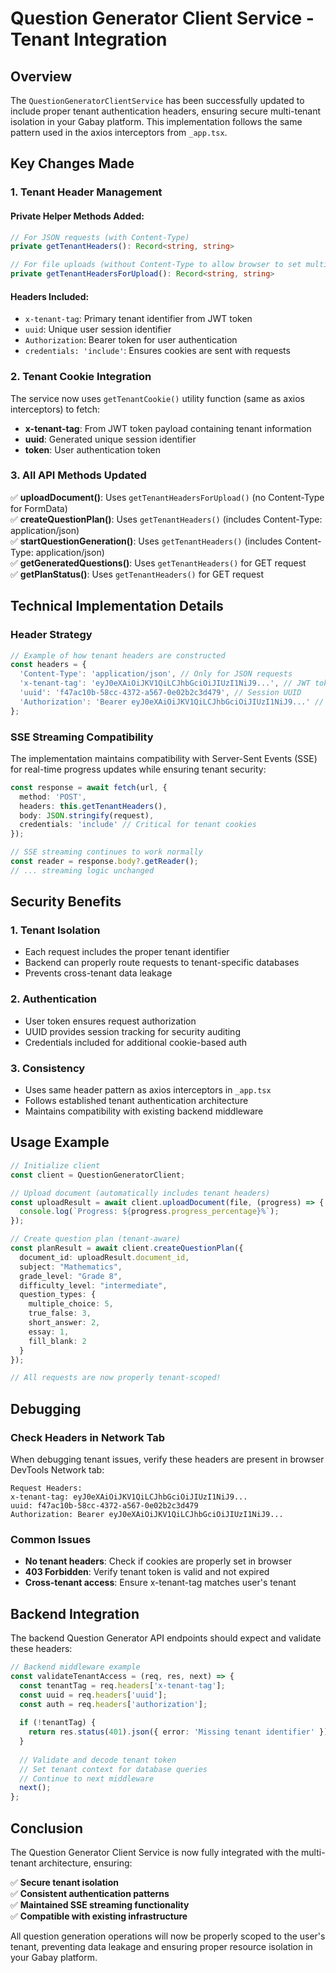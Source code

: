 # Question Generator Client Service - Tenant Integration

## Overview

The `QuestionGeneratorClientService` has been successfully updated to include proper tenant authentication headers, ensuring secure multi-tenant isolation in your Gabay platform. This implementation follows the same pattern used in the axios interceptors from `_app.tsx`.

## Key Changes Made

### 1. Tenant Header Management

#### Private Helper Methods Added:
```typescript
// For JSON requests (with Content-Type)
private getTenantHeaders(): Record<string, string>

// For file uploads (without Content-Type to allow browser to set multipart boundary)
private getTenantHeadersForUpload(): Record<string, string>
```

#### Headers Included:
- `x-tenant-tag`: Primary tenant identifier from JWT token
- `uuid`: Unique user session identifier
- `Authorization`: Bearer token for user authentication
- `credentials: 'include'`: Ensures cookies are sent with requests

### 2. Tenant Cookie Integration

The service now uses `getTenantCookie()` utility function (same as axios interceptors) to fetch:
- **x-tenant-tag**: From JWT token payload containing tenant information
- **uuid**: Generated unique session identifier
- **token**: User authentication token

### 3. All API Methods Updated

✅ **uploadDocument()**: Uses `getTenantHeadersForUpload()` (no Content-Type for FormData)  
✅ **createQuestionPlan()**: Uses `getTenantHeaders()` (includes Content-Type: application/json)  
✅ **startQuestionGeneration()**: Uses `getTenantHeaders()` (includes Content-Type: application/json)  
✅ **getGeneratedQuestions()**: Uses `getTenantHeaders()` for GET request  
✅ **getPlanStatus()**: Uses `getTenantHeaders()` for GET request  

## Technical Implementation Details

### Header Strategy
```typescript
// Example of how tenant headers are constructed
const headers = {
  'Content-Type': 'application/json', // Only for JSON requests
  'x-tenant-tag': 'eyJ0eXAiOiJKV1QiLCJhbGciOiJIUzI1NiJ9...', // JWT token
  'uuid': 'f47ac10b-58cc-4372-a567-0e02b2c3d479', // Session UUID
  'Authorization': 'Bearer eyJ0eXAiOiJKV1QiLCJhbGciOiJIUzI1NiJ9...' // User token
};
```

### SSE Streaming Compatibility
The implementation maintains compatibility with Server-Sent Events (SSE) for real-time progress updates while ensuring tenant security:

```typescript
const response = await fetch(url, {
  method: 'POST',
  headers: this.getTenantHeaders(),
  body: JSON.stringify(request),
  credentials: 'include' // Critical for tenant cookies
});

// SSE streaming continues to work normally
const reader = response.body?.getReader();
// ... streaming logic unchanged
```

## Security Benefits

### 1. **Tenant Isolation**
- Each request includes the proper tenant identifier
- Backend can properly route requests to tenant-specific databases
- Prevents cross-tenant data leakage

### 2. **Authentication**
- User token ensures request authorization
- UUID provides session tracking for security auditing
- Credentials included for additional cookie-based auth

### 3. **Consistency**
- Uses same header pattern as axios interceptors in `_app.tsx`
- Follows established tenant authentication architecture
- Maintains compatibility with existing backend middleware

## Usage Example

```typescript
// Initialize client
const client = QuestionGeneratorClient;

// Upload document (automatically includes tenant headers)
const uploadResult = await client.uploadDocument(file, (progress) => {
  console.log(`Progress: ${progress.progress_percentage}%`);
});

// Create question plan (tenant-aware)
const planResult = await client.createQuestionPlan({
  document_id: uploadResult.document_id,
  subject: "Mathematics",
  grade_level: "Grade 8",
  difficulty_level: "intermediate",
  question_types: {
    multiple_choice: 5,
    true_false: 3,
    short_answer: 2,
    essay: 1,
    fill_blank: 2
  }
});

// All requests are now properly tenant-scoped!
```

## Debugging

### Check Headers in Network Tab
When debugging tenant issues, verify these headers are present in browser DevTools Network tab:

```
Request Headers:
x-tenant-tag: eyJ0eXAiOiJKV1QiLCJhbGciOiJIUzI1NiJ9...
uuid: f47ac10b-58cc-4372-a567-0e02b2c3d479
Authorization: Bearer eyJ0eXAiOiJKV1QiLCJhbGciOiJIUzI1NiJ9...
```

### Common Issues
- **No tenant headers**: Check if cookies are properly set in browser
- **403 Forbidden**: Verify tenant token is valid and not expired
- **Cross-tenant access**: Ensure x-tenant-tag matches user's tenant

## Backend Integration

The backend Question Generator API endpoints should expect and validate these headers:

```typescript
// Backend middleware example
const validateTenantAccess = (req, res, next) => {
  const tenantTag = req.headers['x-tenant-tag'];
  const uuid = req.headers['uuid'];
  const auth = req.headers['authorization'];
  
  if (!tenantTag) {
    return res.status(401).json({ error: 'Missing tenant identifier' });
  }
  
  // Validate and decode tenant token
  // Set tenant context for database queries
  // Continue to next middleware
  next();
};
```

## Conclusion

The Question Generator Client Service is now fully integrated with the multi-tenant architecture, ensuring:

✅ **Secure tenant isolation**  
✅ **Consistent authentication patterns**  
✅ **Maintained SSE streaming functionality**  
✅ **Compatible with existing infrastructure**  

All question generation operations will now be properly scoped to the user's tenant, preventing data leakage and ensuring proper resource isolation in your Gabay platform.